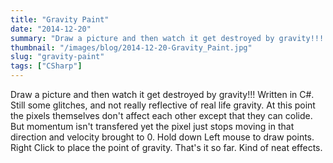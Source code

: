 ```yaml
---
title: "Gravity Paint"
date: "2014-12-20"
summary: "Draw a picture and then watch it get destroyed by gravity!!! Written in C#. Still some glitches, and not really reflective of real life g..."
thumbnail: "/images/blog/2014-12-20-Gravity_Paint.jpg"
slug: "gravity-paint"
tags: ["CSharp"]
---
```

Draw a picture and then watch it get destroyed by gravity!!! Written in C#. Still some glitches, and not really reflective of real life gravity. At this point the pixels themselves don't affect each other except that they can colide. But momentum isn't transfered yet the pixel just stops moving in that direction and velocity brought to 0. Hold down Left mouse to draw points. Right Click to place the point of gravity. That's it so far. Kind of neat effects.